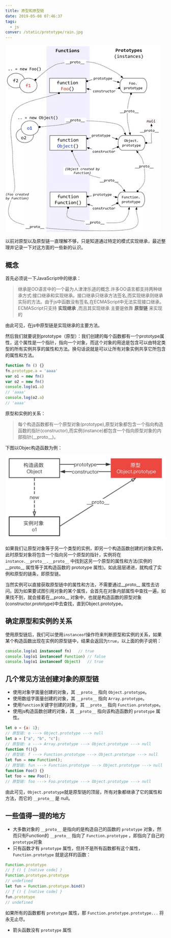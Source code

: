 ```yaml
---
title: 原型和原型链
date: 2019-05-08 07:46:37
tags:
  - js
conver: /static/prototype/rain.jpg
---
```


![JavaScript Object Layout](/static/prototype/prototype.jpg)

以前对原型以及原型链一直理解不够，只是知道通过特定的模式实现继承，最近整理并记录一下对这方面的一些新的认识。

## 概念

首先必须说一下JavaScript中的继承：

> 继承是OO语言中的一个最为人津津乐道的概念.许多OO语言都支持两种继承方式:接口继承和实现继承。接口继承只继承方法签名,而实现继承则继承实际的方法。由于js中函数没有签名,在ECMAScript中无法实现接口继承。ECMAScript只支持 **实现继承** ,而且其实现继承 主要是依靠 **原型链** 来实现的

由此可见，在js中原型链是实现继承的主要方法。

然后我们就要说到prototype（原型）：我们创建的每个函数都有一个prototype属性，这个属性是一个指针，指向一个对象，而这个对象的用途是包含可以由特定类型的所有实例共享的属性和方法。换句话说就是可以让所有对象实例共享它所包含的属性和方法。

```JavaScript
function fn () {}
fn.prototype.a = 'aaaa'
var o1 = new fn()
var o2 = new fn()
console.log(o1.a)
// 'aaaa'
console.log(o2.a)
// 'aaaa'
```

原型和实例的关系：

> 每个构造函数都有一个原型对象(prototype),原型对象都包含一个指向构造函数的指针(constructor),而实例(instance)都包含一个指向原型对象的内部指针(\_\_proto\_\_)。

下图以Objec构造函数为例：

![Object function](/static/prototype/instance-fun-proto.jpg)

如果我们让原型对象等于另一个类型的实例，即另一个构造函数创建的对象实例，此时原型对象将包含一个指向另一个原型的指针，实例将在 `instance.__proto__.__proto__` 中找到这另一个原型的属性和方法(实例的 \_\_proto\_\_ 属性等于其构造函数的 prototype 属性)。如此层层递进，就构成了实例和原型的链条，即原型链。

当然实例可以直接获取原型链中的属性和方法，不需要通过\_\_proto\_\_ 属性去访问。因为如果要试图引用对象的某个属性，会首先在对象内部属性中查找一遍，如果找不到，就会接着在\_\_proto\_\_ 对象中，也就是构造函数的原型对象(constructor.prototype)中去查找，直到Object.prototype。

## 确定原型和实例的关系

使用原型链后，我们可以使用`instanceof`操作符来判断原型和实例的关系，如果某个构造函数出现在实例的原型链中，结果会返回为`true`，以上面的例子说明：

```js
console.log(o1 instanceof fn)   // true
console.log(o1 instanceof Function) // false
console.log(o1 instanceof Object)   // true
```

## 几个常见方法创建对象的原型链

- 使用对象字面量创建的对象，其 `__proto__` 指向 `Object.prototype`。
- 使用数组字面量创建的对象，其 `__proto__` 指向 `Array.prototype`。
- 使用`function`关键字创建的对象，其 `__proto__` 指向 `Function.prototype`。
- 使用js构造函数创建的对象，其 `__proto__` 指向该构造函数的 `prototype` 属性。

```js
let o = {a: 1};
// 原型链: o ---> Object.prototype ---> null
let a = ["a", "b", "c"];
// 原型链: a ---> Array.prototype ---> Object.prototype ---> null
function f(){}
// 原型链: f ---> Function.prototype ---> Object.prototype ---> null
let fun = new Function();
// 原型链: fun ---> Function.prototype ---> Object.prototype ---> null
function Foo() {}
let foo = new Foo();
// 原型链: foo ---> Foo.prototype ---> Object.prototype ---> null
```

由此可见，`Object.prototype`就是原型链的顶层，所有对象都继承了它的属性和方法，而它的 `__proto__` 是 null。

## 一些值得一提的地方

- 大多数对象的 `__proto__`  是指向的是构造自己的函数的 `prototype`  对象，然而只有Function的 `__proto__` 指向了 `Function.prototype` ，即指向了自己的 `prototype`对象
- 只有函数才有 `prototype` 属性，但并不是所有函数都有这个属性，`Function.prototype` 就是这样的函数：

```js
Function.prototype
// ƒ () { [native code] }
Function.prototype.prototype
// undefined
let fun = Function.prototype.bind()
// ƒ () { [native code] }
fun.prototype
// undefined
```

如果所有的函数都有 `prototype` 属性，那 `Function.prototype.prototype...` 将永无止尽。

- 箭头函数没有 `prototype` 属性


